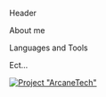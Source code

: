Header

About me

Languages and Tools

Ect...

[![Project "ArcaneTech"](https://github.com/SeptipioN/SeptipioN/blob/main/assets/Render_2.gif)](https://discord.com/invite/EjQa8b97Vz)